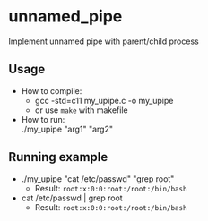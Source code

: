 # unnamed_pipe
Implement unnamed pipe with parent/child process

## Usage
* How to compile:  
  - gcc -std=c11 my_upipe.c -o my_upipe
  - or use `make` with makefile
* How to run:  
  ./my_upipe "arg1" "arg2"
  
## Running example
  * ./my_upipe "cat /etc/passwd" "grep root"
    - Result: `root:x:0:0:root:/root:/bin/bash`
  * cat /etc/passwd | grep root
    - Result: `root:x:0:0:root:/root:/bin/bash`

